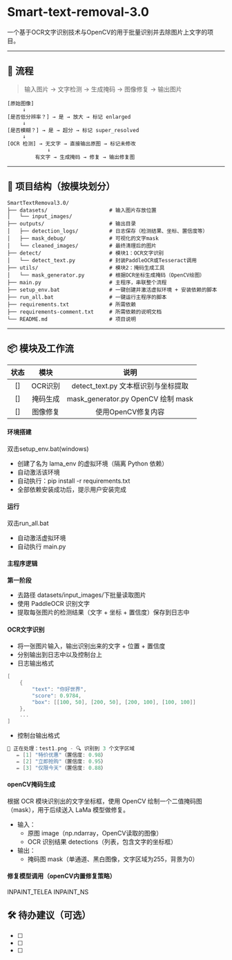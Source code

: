 # Smart-text-removal-3.0

一个基于OCR文字识别技术与OpenCV的用于批量识别并去除图片上文字的项目。

---

## 📌 流程

> 输入图片 → 文字检测 → 生成掩码 → 图像修复 → 输出图片
>
```
[原始图像]
     ↓
[是否低分辨率？] → 是 → 放大 → 标记 enlarged
     ↓
[是否模糊？] → 是 → 超分 → 标记 super_resolved
     ↓
[OCR 检测] → 无文字 → 直接输出原图 → 标记未修改
             ↓
         有文字 → 生成掩码 → 修复 → 输出修复图
```

---

## 📂 项目结构（按模块划分）
```
SmartTextRemoval3.0/
├── datasets/                    # 输入图片存放位置
│   └── input_images/
├── outputs/                     # 输出目录
│   ├── detection_logs/          # 日志保存（检测结果、坐标、置信度等）
│   ├── mask_debug/              # 可视化的文字mask
│   └── cleaned_images/          # 最终清理后的图片
├── detect/                      # 模块1：OCR文字识别
│   └── detect_text.py           # 封装PaddleOCR或Tesseract调用
├── utils/                       # 模块2：掩码生成工具
│   └── mask_generator.py        # 根据OCR坐标生成掩码（OpenCV绘图）
├── main.py                      # 主程序，串联整个流程
├── setup_env.bat                # 一键创建并激活虚拟环境 + 安装依赖的脚本
├── run_all.bat                  # 一键运行主程序的脚本
├── requirements.txt             # 所需依赖
├── requirements-comment.txt     # 所需依赖的说明文档
└── README.md                    # 项目说明

```

---

## 📦 模块及工作流
| 状态 | 模块 | 说明 |
|:---:|:---:|:---:|
| [] | OCR识别 | detect_text.py 文本框识别与坐标提取
| [] | 掩码生成 | mask_generator.py OpenCV 绘制 mask
| [] | 图像修复 | 使用OpenCV修复内容

#### 环境搭建
双击setup_env.bat(windows)
- 创建了名为 lama_env 的虚拟环境（隔离 Python 依赖）
- 自动激活该环境
- 自动执行：pip install -r requirements.txt
- 全部依赖安装成功后，提示用户安装完成

#### 运行
双击run_all.bat
- 自动激活虚拟环境
- 自动执行 main.py

#### 主程序逻辑
**第一阶段**
- 去路径 datasets/input_images/下批量读取图片
- 使用 PaddleOCR 识别文字
- 提取每张图片的检测结果（文字 + 坐标 + 置信度）保存到日志中

#### OCR文字识别
- 将一张图片输入，输出识别出来的文字 + 位置 + 置信度
- 分别输出到日志中以及控制台上
- 日志输出格式
```c
[
    {
        "text": "你好世界",
        "score": 0.9784,
        "box": [[100, 50], [200, 50], [200, 100], [100, 100]]
    },
    ...
]
```
- 控制台输出格式
```c
📄 正在处理：test1.png - 🔍 识别到 3 个文字区域
   ✏️ [1] "特价优惠"（置信度: 0.98）
   ✏️ [2] "立即抢购"（置信度: 0.95）
   ✏️ [3] "仅限今天"（置信度: 0.88）
```

#### openCV掩码生成
根据 OCR 模块识别出的文字坐标框，使用 OpenCV 绘制一个二值掩码图（mask），用于后续送入 LaMa 模型做修复。
- 输入：
  - 原图 image（np.ndarray，OpenCV读取的图像）
  - OCR 识别结果 detections（列表，包含文字的坐标框）
- 输出：
  - 掩码图 mask（单通道、黑白图像，文字区域为255，背景为0）

#### 修复模型调用（openCV内置修复策略）
INPAINT_TELEA
INPAINT_NS


## 🛠️ 待办建议（可选）

- [ ] 
- [ ] 
- [ ] 


